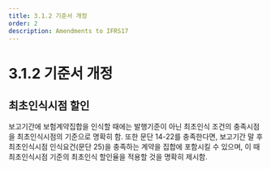 ```yaml
---
title: 3.1.2 기준서 개정
order: 2
description: Amendments to IFRS17
---
```


# 3.1.2 기준서 개정

## 최초인식시점 할인

보고기간에 보험계약집합을 인식할 때에는 발행기준이 아닌 최초인식 조건의 충족시점을 최초인식시점의 기준으로 명확히 함. 또한 문단 14-22를 충족한다면, 보고기간 말 후 최초인식시점 인식요건(문단 25)을 충족하는 계약을 집합에 포함시킬 수 있으며, 이 때 최초인식시점 기준의 최초인식 할인율을 적용할 것을 명확히 제시함.

